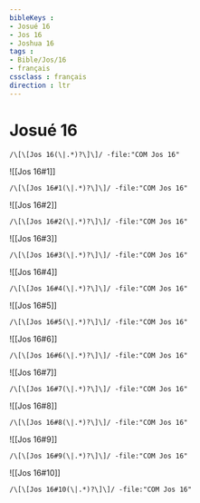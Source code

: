 ```yaml
---
bibleKeys : 
- Josué 16
- Jos 16
- Joshua 16
tags : 
- Bible/Jos/16
- français
cssclass : français
direction : ltr
---
```


# Josué 16

```query
/\[\[Jos 16(\|.*)?\]\]/ -file:"COM Jos 16"
```



![[Jos 16#1]]

```query
/\[\[Jos 16#1(\|.*)?\]\]/ -file:"COM Jos 16"
```

![[Jos 16#2]]

```query
/\[\[Jos 16#2(\|.*)?\]\]/ -file:"COM Jos 16"
```

![[Jos 16#3]]

```query
/\[\[Jos 16#3(\|.*)?\]\]/ -file:"COM Jos 16"
```

![[Jos 16#4]]

```query
/\[\[Jos 16#4(\|.*)?\]\]/ -file:"COM Jos 16"
```

![[Jos 16#5]]

```query
/\[\[Jos 16#5(\|.*)?\]\]/ -file:"COM Jos 16"
```

![[Jos 16#6]]

```query
/\[\[Jos 16#6(\|.*)?\]\]/ -file:"COM Jos 16"
```

![[Jos 16#7]]

```query
/\[\[Jos 16#7(\|.*)?\]\]/ -file:"COM Jos 16"
```

![[Jos 16#8]]

```query
/\[\[Jos 16#8(\|.*)?\]\]/ -file:"COM Jos 16"
```

![[Jos 16#9]]

```query
/\[\[Jos 16#9(\|.*)?\]\]/ -file:"COM Jos 16"
```

![[Jos 16#10]]

```query
/\[\[Jos 16#10(\|.*)?\]\]/ -file:"COM Jos 16"
```

